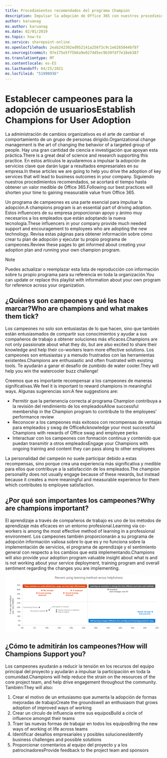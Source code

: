 ```yaml
---
title: Procedimientos recomendados del programa Champion
description: Impulsar la adopción de Office 365 con nuestros procedimientos recomendados del Programa de campeones
author: karuanag
ms.author: karuanag
ms.date: 02/01/2019
ms.topic: how-to
ms.service: sharepoint-online
ms.openlocfilehash: 2eab242302ed952141a256f3c9c1e6265044bf8f
ms.sourcegitcommit: 97e175e5ff5b6a9e0274d5ec9b39fdf7e18eb387
ms.translationtype: MT
ms.contentlocale: es-ES
ms.lasthandoff: 04/25/2021
ms.locfileid: "51999936"
---
```

# <a name="establish-champions-for-user-adoption"></a><span data-ttu-id="b5829-103">Establecer campeones para la adopción de usuarios</span><span class="sxs-lookup"><span data-stu-id="b5829-103">Establish Champions for User Adoption</span></span> 

<span data-ttu-id="b5829-104">La administración de cambios organizativos es el arte de cambiar el comportamiento de un grupo de personas dirigido.</span><span class="sxs-lookup"><span data-stu-id="b5829-104">Organizational change management is the art of changing the behavior of a targeted group of people.</span></span> <span data-ttu-id="b5829-105">Hay una gran cantidad de ciencia e investigación que apoyan esta práctica.</span><span class="sxs-lookup"><span data-stu-id="b5829-105">There is a great deal of science and research supporting this practice.</span></span> <span data-ttu-id="b5829-106">En estos artículos le ayudaremos a impulsar la adopción de servicios clave que darán lugar a resultados empresariales en su empresa.</span><span class="sxs-lookup"><span data-stu-id="b5829-106">In these articles we are going to help you drive the adoption of key services that will lead to business outcomes in your company.</span></span>  <span data-ttu-id="b5829-107">Siguiendo nuestros procedimientos recomendados, se acortará el tiempo hasta obtener un valor medible de Office 365.</span><span class="sxs-lookup"><span data-stu-id="b5829-107">Following our best practices will shorten your time to gaining measurable value from Office 365.</span></span>  

<span data-ttu-id="b5829-108">Un programa de campeones es una parte esencial para impulsar la adopción.</span><span class="sxs-lookup"><span data-stu-id="b5829-108">A champions program is an essential part of driving adoption.</span></span> <span data-ttu-id="b5829-109">Estos influencers de su empresa proporcionan apoyo y ánimo muy necesarios a los empleados que están adoptando la nueva tecnología.</span><span class="sxs-lookup"><span data-stu-id="b5829-109">These influencers in your company provide much needed support and encouragement to employees who are adopting the new technology.</span></span> <span data-ttu-id="b5829-110">Revisa estas páginas para obtener información sobre cómo crear tu plan de adopción y ejecutar tu propio programa de campeones.</span><span class="sxs-lookup"><span data-stu-id="b5829-110">Review these pages to get informed about creating your adoption plan and running your own champion program.</span></span> 

> [!NOTE]
> <span data-ttu-id="b5829-111">Puedes actualizar o reemplazar esta lista de reproducción con información sobre tu propio programa para su referencia en toda la organización.</span><span class="sxs-lookup"><span data-stu-id="b5829-111">You can update or replace this playlist with information about your own program for reference across your organization.</span></span>

## <a name="who-are-champions-and-what-makes-them-tick"></a><span data-ttu-id="b5829-112">¿Quiénes son campeones y qué les hace marcar?</span><span class="sxs-lookup"><span data-stu-id="b5829-112">Who are champions and what makes them tick?</span></span>

<span data-ttu-id="b5829-113">Los campeones no solo son entusiastas de lo que hacen, sino que también están entusiasmados de compartir sus conocimientos y ayudar a sus compañeros de trabajo a obtener soluciones más eficaces.</span><span class="sxs-lookup"><span data-stu-id="b5829-113">Champions are not only passionate about what they do, but are also excited to share their knowledge and help their co-workers learn more effective solutions.</span></span> <span data-ttu-id="b5829-114">Los campeones son entusiastas y a menudo frustrados con las herramientas existentes.</span><span class="sxs-lookup"><span data-stu-id="b5829-114">Champions are enthusiastic and often frustrated with existing tools.</span></span> <span data-ttu-id="b5829-115">Te ayudarán a ganar el desafío de zumbido de water cooler.</span><span class="sxs-lookup"><span data-stu-id="b5829-115">They will help you win the watercooler buzz challenge!</span></span>  

<span data-ttu-id="b5829-116">Creemos que es importante recompensar a los campeones de maneras significativas.</span><span class="sxs-lookup"><span data-stu-id="b5829-116">We feel it is important to reward champions in meaningful ways.</span></span> <span data-ttu-id="b5829-117">Algunas sugerencias son:</span><span class="sxs-lookup"><span data-stu-id="b5829-117">A few suggestions are:</span></span>

- <span data-ttu-id="b5829-118">Permitir que la pertenencia correcta al programa Champion contribuya a la revisión del rendimiento de los empleados</span><span class="sxs-lookup"><span data-stu-id="b5829-118">Allow successful membership in the Champion program to contribute to the employees' performance review</span></span>
- <span data-ttu-id="b5829-119">Reconocer a los campeones más exitosos con recompensas de ventajas para empleados y swag de Office</span><span class="sxs-lookup"><span data-stu-id="b5829-119">Acknowledge your most successful Champions with rewards of Office swag and employee perks</span></span>  
- <span data-ttu-id="b5829-120">Interactuar con los campeones con formación continua y contenido que puedan transmitir a otros empleados</span><span class="sxs-lookup"><span data-stu-id="b5829-120">Engage your Champions with ongoing training and content they can pass along to other employees</span></span> 

<span data-ttu-id="b5829-121">La personalidad del campeón no suele participar debido a estas recompensas, sino porque crea una experiencia más significativa y medible para ellos que contribuye a la satisfacción de los empleados.</span><span class="sxs-lookup"><span data-stu-id="b5829-121">The champion personality does not usually engage because of these rewards, but instead because it creates a more meaningful and measurable experience for them which contributes to employee satisfaction.</span></span> 

## <a name="why-are-champions-important"></a><span data-ttu-id="b5829-122">¿Por qué son importantes los campeones?</span><span class="sxs-lookup"><span data-stu-id="b5829-122">Why are champions important?</span></span> 

<span data-ttu-id="b5829-123">El aprendizaje a través de compañeros de trabajo es uno de los métodos de aprendizaje más eficaces en un entorno profesional.</span><span class="sxs-lookup"><span data-stu-id="b5829-123">Learning via co-workers is among the most effective method of learning in a professional environment.</span></span> <span data-ttu-id="b5829-124">Los campeones también proporcionarán a su programa de adopción información valiosa sobre lo que es y no funciona sobre la implementación de servicios, el programa de aprendizaje y el sentimiento general con respecto a los cambios que está implementando.</span><span class="sxs-lookup"><span data-stu-id="b5829-124">Champions will also provide your adoption program valuable insight about what is and is not working about your service deployment, training program and overall sentiment regarding the changes you are implementing.</span></span>  

![Porcentaje con método de aprendizaje frente a utilidad](media/champstats.png)

## <a name="how-will-champions-support-you"></a><span data-ttu-id="b5829-126">¿Cómo te admitirán los campeones?</span><span class="sxs-lookup"><span data-stu-id="b5829-126">How will Champions Support you?</span></span>

<span data-ttu-id="b5829-127">Los campeones ayudarán a reducir la tensión en los recursos del equipo principal del proyecto y ayudarán a impulsar la participación en toda la comunidad.</span><span class="sxs-lookup"><span data-stu-id="b5829-127">Champions will help reduce the strain on the resources of the core project team, and help drive engagement throughout the community.</span></span> <span data-ttu-id="b5829-128">También:</span><span class="sxs-lookup"><span data-stu-id="b5829-128">They will also:</span></span>

1. <span data-ttu-id="b5829-129">Crear el motivo de un entusiasmo que aumenta la adopción de formas mejoradas de trabajo</span><span class="sxs-lookup"><span data-stu-id="b5829-129">Create the groundswell an enthusiasm that grows adoption of improved ways of working</span></span>
1. <span data-ttu-id="b5829-130">Crear un círculo de influencia entre sus equipos</span><span class="sxs-lookup"><span data-stu-id="b5829-130">Build a circle of influence amongst their teams</span></span>
1. <span data-ttu-id="b5829-131">Traer las nuevas formas de trabajar en todos los equipos</span><span class="sxs-lookup"><span data-stu-id="b5829-131">Bring the new ways of working ot life across teams</span></span>
1. <span data-ttu-id="b5829-132">Identificar desafíos empresariales y posibles soluciones</span><span class="sxs-lookup"><span data-stu-id="b5829-132">Identify business challenges and possible solutions</span></span>
1. <span data-ttu-id="b5829-133">Proporcionar comentarios al equipo del proyecto y a los patrocinadores</span><span class="sxs-lookup"><span data-stu-id="b5829-133">Provide feedback to the project team and sponsors</span></span>
